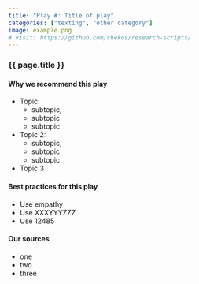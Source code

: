 ```yaml
---
title: "Play #: Title of play"
categories: ["texting", "other category"]
image: example.png
# visit: https://github.com/chekos/research-scripts/
---
```


### {{ page.title }}

#### Why we recommend this play
* Topic:
  - subtopic,
  - subtopic
  - subtopic
* Topic 2:
  - subtopic,
  - subtopic
  - subtopic
* Topic 3

#### Best practices for this play
* Use empathy
* Use XXXYYYZZZ
* Use 12485

#### Our sources
* one
* two 
* three
